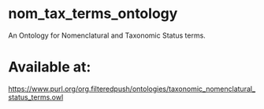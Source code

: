 # nom_tax_terms_ontology
An Ontology for Nomenclatural and Taxonomic Status terms.
# Available at:
https://www.purl.org/org.filteredpush/ontologies/taxonomic_nomenclatural_status_terms.owl


